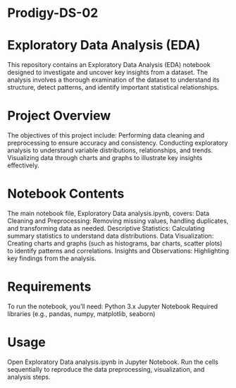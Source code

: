 # Prodigy-DS-02

# Exploratory Data Analysis (EDA)
This repository contains an Exploratory Data Analysis (EDA) notebook designed to investigate and uncover key insights from a dataset. The analysis involves a thorough examination of the dataset to understand its structure, detect patterns, and identify important statistical relationships.

# Project Overview
The objectives of this project include:
Performing data cleaning and preprocessing to ensure accuracy and consistency.
Conducting exploratory analysis to understand variable distributions, relationships, and trends.
Visualizing data through charts and graphs to illustrate key insights effectively.

# Notebook Contents
The main notebook file, Exploratory Data analysis.ipynb, covers:
Data Cleaning and Preprocessing: Removing missing values, handling duplicates, and transforming data as needed.
Descriptive Statistics: Calculating summary statistics to understand data distributions.
Data Visualization: Creating charts and graphs (such as histograms, bar charts, scatter plots) to identify patterns and correlations.
Insights and Observations: Highlighting key findings from the analysis.

# Requirements
To run the notebook, you’ll need:
Python 3.x
Jupyter Notebook
Required libraries (e.g., pandas, numpy, matplotlib, seaborn)

# Usage
Open Exploratory Data analysis.ipynb in Jupyter Notebook.
Run the cells sequentially to reproduce the data preprocessing, visualization, and analysis steps.

